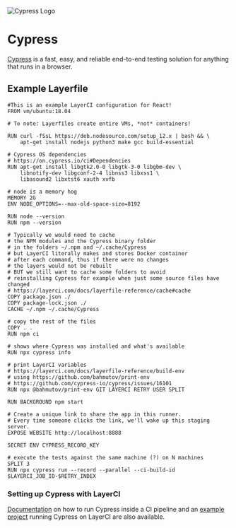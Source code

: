 ![Cypress Logo](/docs/resources/cypress_logo.png)

# Cypress 

[Cypress](https://www.cypress.io/) is a fast, easy, and reliable end-to-end testing solution for anything that runs in a browser. 

## Example Layerfile

```
#This is an example LayerCI configuration for React!
FROM vm/ubuntu:18.04

# To note: Layerfiles create entire VMs, *not* containers!

RUN curl -fSsL https://deb.nodesource.com/setup_12.x | bash && \
    apt-get install nodejs python3 make gcc build-essential

# Cypress OS dependencies
# https://on.cypress.io/ci#Dependencies
RUN apt-get install libgtk2.0-0 libgtk-3-0 libgbm-dev \
    libnotify-dev libgconf-2-4 libnss3 libxss1 \
    libasound2 libxtst6 xauth xvfb

# node is a memory hog
MEMORY 2G
ENV NODE_OPTIONS=--max-old-space-size=8192

RUN node --version
RUN npm --version

# Typically we would need to cache
# the NPM modules and the Cypress binary folder
# in the folders ~/.npm and ~/.cache/Cypress
# but LayerCI literally makes and stores Docker container
# after each command, thus if there were no changes
# the layers would not be rebuilt
# BUT we still want to cache some folders to avoid
# reinstalling Cypress for example when just some source files have changed
# https://layerci.com/docs/layerfile-reference/cache#cache
COPY package.json ./
COPY package-lock.json ./
CACHE ~/.npm ~/.cache/Cypress

# copy the rest of the files
COPY . .
RUN npm ci

# shows where Cypress was installed and what's available
RUN npx cypress info

# print LayerCI variables
# https://layerci.com/docs/layerfile-reference/build-env
# using https://github.com/bahmutov/print-env
# https://github.com/cypress-io/cypress/issues/16101
RUN npx @bahmutov/print-env GIT LAYERCI RETRY USER SPLIT

RUN BACKGROUND npm start

# Create a unique link to share the app in this runner.
# Every time someone clicks the link, we'll wake up this staging server.
EXPOSE WEBSITE http://localhost:8888

SECRET ENV CYPRESS_RECORD_KEY

# execute the tests against the same machine (?) on N machines
SPLIT 3
RUN npx cypress run --record --parallel --ci-build-id $LAYERCI_JOB_ID-$RETRY_INDEX
```

### Setting up Cypress with LayerCI

[Documentation](https://docs.cypress.io/guides/continuous-integration/introduction#Setting-up-CI) on how to run Cypress inside a CI pipeline and an [example project](https://github.com/bahmutov/cypress-example-layerci) running Cypress on LayerCI are also available.
